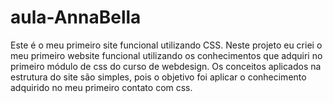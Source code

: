 # aula-AnnaBella
Este é o meu primeiro site funcional utilizando CSS.
Neste projeto eu criei o meu primeiro website funcional utilizando os conhecimentos que adquiri no primeiro módulo de css do curso de webdesign.
Os conceitos aplicados na estrutura do site são simples, pois o objetivo foi aplicar o conhecimento adquirido no meu primeiro contato com css.
